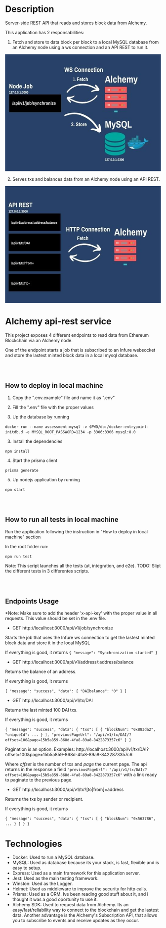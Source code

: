 # Description
Server-side REST API that reads and stores block data from Alchemy.

This application has 2 responsabilities:

1. Fetch and store tx data block per block to a local MySQL database from an Alchemy node using a ws connection and an API REST to run it.

![job-diagram](https://github.com/sudosuberenu/portfolio/blob/master/Images/job-diagram.jpg?raw=true)

2. Serves txs and balances data from an Alchemy node using an API REST.

![api-diagram](https://github.com/sudosuberenu/portfolio/blob/master/Images/api-diagram.jpg?raw=true)

# Alchemy api-rest service
This project exposes 4 different endpoints to read data from Ethereum Blockchain via an Alchemy node.

One of the endpoint starts a job that is subscribed to an Infure websocket and store the lastest minted block data in a local mysql database.

<br></br>
## How to deploy in local machine

1. Copy the ".env.example" file and name it as ".env"

2. Fill the ".env" file with the proper values

3. Up the database by running

`docker run --name assessment-mysql -v $PWD/db:/docker-entrypoint-initdb.d -e MYSQL_ROOT_PASSWORD=1234 -p 3306:3306 mysql:8.0`

3. Install the dependencies

`npm install`

4. Start the prisma client

`prisma generate`

5. Up nodejs application by running

`npm start`

<br></br>
## How to run all tests in local machine

Run the application following the instruction in "How to deploy in local machine" section

In the root folder run:

`npm run test`

Note: This script launches all the tests (ut, integration, and e2e). TODO! Slipt the different tests in 3 differentes scripts.

<br></br>
## Endpoints Usage

*Note: Make sure to add the header 'x-api-key' with the proper value in all requests. This value should be set in the .env file.

- GET http://localhost:3000/api/v1/job/synchronize

Starts the job that uses the Infure ws connection to get the lastest minted block data and store it in the local MySQL

If everything is good, it returns 
`{
    "message": "Synchronization started"
}`

- GET http://localhost:3000/api/v1/address/:address/balance

Returns the balance of an address.

If everything is good, it returns

`{
    "message": "success",
    "data": {
        "DAIbalance": "0"
    }
}`

- GET http://localhost:3000/api/v1/tx/DAI

Returns the last minted 100 DAI txs.

If everything is good, it returns

`{
    "message": "success",
    "data": {
        "txs": [
            {
                "blockNum": "0x883da2",
                "uniqueId": ...
            }
        ],
        "previousPageUrl": "/api/v1/tx/DAI/?offset=100&page=15b5a859-868d-4fa8-89a8-8422873357c6"
    }
}`

Pagination is an option. Examples:
http://localhost:3000/api/v1/tx/DAI?offset=100&page=15b5a859-868d-4fa8-89a8-8422873357c6

Where *offset* is the number of txs and *page* the current page. The api returns in the response a field `"previousPageUrl": "/api/v1/tx/DAI/?offset=100&page=15b5a859-868d-4fa8-89a8-8422873357c6"` with a link ready to paginate to the previous page.

- GET http://localhost:3000/api/v1/tx?[to|from]=address

Returns the txs by sender or recipient.

If everything is good, it returns

`
{
    "message": "success",
    "data": {
        "txs": [
            {
                "blockNum": "0x563786",
              ...
            }
        ]
    }
}
`

# Technologies
- Docker: Used to run a MySQL database.
- MySQL: Used as database because its your stack, is fast, flexible and is easy to setup.
- Express: Used as a main framework for this application server. 
- Jest: Used as the main testing framework.
- Winston: Used as the Logger. 
- Helmet: Used as middleware to improve the security for http calls.
- Prisma: Used as a ORM. Ive been reading good stuff about it, and i thought it was a good oportunity to use it.
- Alchemy SDK: Used to request data from Alchemy. Its an easy/fast/reliability way to connect to the blockchain and get the lastest data. Another advantage is the Alchemy's Subscription API, that allows you to subscribe to events and receive updates as they occur.